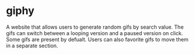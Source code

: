 # giphy
A website that allows users to generate random gifs by search value. The gifs can switch between a looping version and a paused version on click. Some gifs are present by defualt. Users can also favorite gifs to move them in a separate section.
